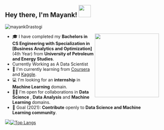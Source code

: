 ## Hey there, I'm Mayank! <img src="https://media.tenor.com/images/3b388fe03da271d2674faf85eb7c3fcd/tenor.gif" width=40 height=40 />  

<p align="left"> <img src="https://komarev.com/ghpvc/?username=mayank0rastogi" alt="mayank0rastogi" /> </p>

<img align='right' src="https://github.com/mayank0rastogi/mayank0rastogi/blob/main/AIML.gif" width="210">

- 🎓 I have completed my **Bachelors in CS Engineering with Specialization in [Business Analytics and Optimization]** (4th Year) from **University of Petroleum and Energy Studies**.
- Currently Working as A Data Scientist
- 🌱 I'm currently learning from [Coursera](https://www.coursera.org/) and [Kaggle](https://www.kaggle.com/).
- 💻 I'm looking for an **internship** in **Machine Learning** domain.
- 🤝🏻 I'm open for collaborations in **Data Science** , **Data Analysis** and **Machine Learning** domains.
- 🎯 Goal (2021): **Contribute** openly to **Data Science and Machine Learning community**.

<img src = "https://github-readme-stats.vercel.app/api?username=mayank0rastogi&count_private=true&&show_icons=true&&theme=dark">[![Top Langs](https://github-readme-stats.vercel.app/api/top-langs/?username=mayank0rastogi&layout=compact&theme=dark)](https://github.com/mayank0rastogi/github-readme-stats)
<!-- 
https://github-readme-stats.vercel.app/api?username=mayank0rastogi -->




